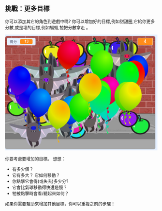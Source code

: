 ## 挑戰：更多目標
你可以添加其它的角色到遊戲中嗎? 你可以增加好的目標,例如甜甜圈,它給你更多分數,或是壞的目標,例如蝙蝠,牠把分數拿走 。

![截圖](images/balloons-objects.png)

你要考慮要增加的目標。 想想：

+ 有多少個？
+ 它有多大？ 它如何移動？
+ 你點擊它會得(或失去)多少分?
+ 它會比氣球移動得快還是慢？
+ 牠被點擊時會看/聽起來如何？

如果你需要幫助來增加其他目標，你可以重複之前的步驟！

